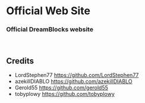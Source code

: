 # Official Web Site
### Official DreamBlocks website
<br>

## Credits

- LordStephen77 <https://github.com/LordStephen77>
- azekillDIABLO <https://github.com/azekillDIABLO>
- Gerold55 <https://github.com/gerold55>
- tobyplowy <https://github.com/tobyplowy>
